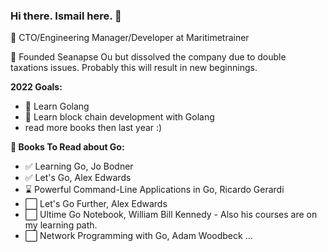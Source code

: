### Hi there. Ismail here. 👋
:dolphin: CTO/Engineering Manager/Developer at Maritimetrainer

:metal: Founded Seanapse Ou but dissolved the company due to double taxations issues. Probably this will result in new beginnings.

**2022 Goals:**
* :rocket: Learn Golang
* :rocket: Learn block chain development with Golang
* read more books then last year :)

**:green_book: Books To Read about Go:**
* :white_check_mark: Learning Go, Jo Bodner
* :white_check_mark: Let's Go, Alex Edwards
* :hourglass: Powerful Command-Line Applications in Go,  Ricardo Gerardi
* :white_large_square: Let's Go Further, Alex Edwards
* :white_large_square: Ultime Go Notebook, William Bill Kennedy - Also his courses are on my learning path.
* :white_large_square: Network Programming with Go, Adam Woodbeck 
...

